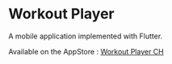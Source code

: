 # Workout Player

A mobile application implemented with Flutter.

Available on the AppStore : [Workout Player CH](https://apps.apple.com/bt/app/workout-player-ch/id1531633514)
